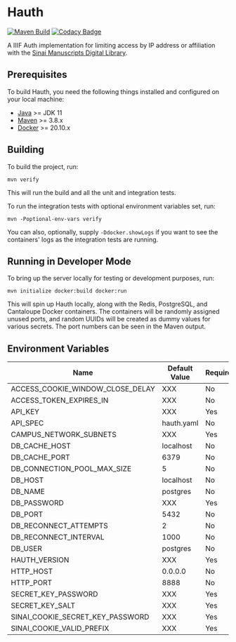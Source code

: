 # Hauth

[![Maven Build](https://github.com/uclalibrary/hauth/workflows/Maven%20PR%20Build/badge.svg)](https://github.com/UCLALibrary/hauth/actions) [![Codacy Badge](https://api.codacy.com/project/badge/Grade/f0e9885893cb47499767112f20050cdc)](https://app.codacy.com/gh/UCLALibrary/hauth?utm_source=github.com&utm_medium=referral&utm_content=UCLALibrary/hauth&utm_campaign=Badge_Grade_Settings)

A IIIF Auth implementation for limiting access by IP address or affiliation with the [Sinai Manuscripts Digital Library](https://sinaimanuscripts.library.ucla.edu).

## Prerequisites

To build Hauth, you need the following things installed and configured on your local machine:

* [Java](https://adoptopenjdk.net/) &gt;= JDK 11
* [Maven](https://maven.apache.org/download.cgi) &gt;= 3.8.x
* [Docker](https://www.docker.com/products/container-runtime) &gt;= 20.10.x

## Building

To build the project, run:

    mvn verify

This will run the build and all the unit and integration tests.

To run the integration tests with optional environment variables set, run:

    mvn -Poptional-env-vars verify

You can also, optionally, supply `-Ddocker.showLogs` if you want to see the containers' logs as the integration tests are running.

## Running in Developer Mode

To bring up the server locally for testing or development purposes, run:

    mvn initialize docker:build docker:run

This will spin up Hauth locally, along with the Redis, PostgreSQL, and Cantaloupe Docker containers. The containers will be randomly assigned unused ports, and random UUIDs will be created as dummy values for various secrets. The port numbers can be seen in the Maven output.

## Environment Variables

| Name | Default Value | Required |
| --- | --- | --- |
| ACCESS_COOKIE_WINDOW_CLOSE_DELAY | XXX | No
| ACCESS_TOKEN_EXPIRES_IN | XXX | No |
| API_KEY | XXX | Yes |
| API_SPEC | hauth.yaml | No |
| CAMPUS_NETWORK_SUBNETS | XXX | Yes |
| DB_CACHE_HOST | localhost | No |
| DB_CACHE_PORT | 6379 | No |
| DB_CONNECTION_POOL_MAX_SIZE | 5 | No |
| DB_HOST | localhost | No |
| DB_NAME | postgres | No |
| DB_PASSWORD | XXX | Yes |
| DB_PORT | 5432 | No |
| DB_RECONNECT_ATTEMPTS | 2 | No |
| DB_RECONNECT_INTERVAL | 1000 | No |
| DB_USER | postgres | No |
| HAUTH_VERSION | XXX | Yes |
| HTTP_HOST | 0.0.0.0 | No |
| HTTP_PORT | 8888 | No |
| SECRET_KEY_PASSWORD | XXX | Yes |
| SECRET_KEY_SALT | XXX | Yes |
| SINAI_COOKIE_SECRET_KEY_PASSWORD | XXX | Yes |
| SINAI_COOKIE_VALID_PREFIX | XXX | Yes |
